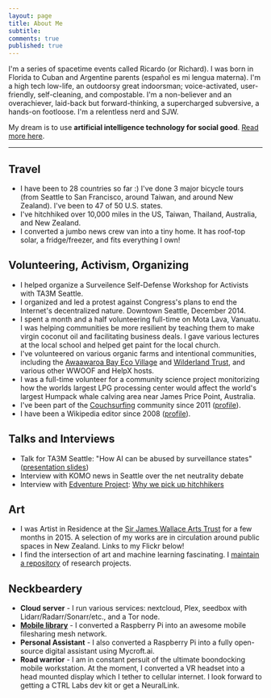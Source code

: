 ```yaml
---
layout: page
title: About Me
subtitle: 
comments: true
published: true
---
```


<p class="about-text">
<span class="fa fa-user about-icon"></span>
I'm a series of spacetime events called Ricardo (or Richard). I was born in Florida to Cuban and Argentine parents (español es mi lengua materna). I'm a high tech low-life, an outdoorsy great indoorsman; voice-activated, user-friendly, self-cleaning, and compostable. I'm a non-believer and an overachiever, laid-back but forward-thinking, a supercharged subversive, a hands-on footloose. I'm a relentless nerd and SJW.
</p>
<p class="about-text">
<span class="fa fa-cloud about-icon"></span>
My dream is to use <strong>artificial intelligence technology for social good</strong>. <a href="/work">Read more here</a>.
</p>

---

## Travel

- I have been to 28 countries so far :) I've done 3 major bicycle tours (from Seattle to San Francisco, around Taiwan, and around New Zealand). I've been to 47 of 50 U.S. states.
- I've hitchhiked over 10,000 miles in the US, Taiwan, Thailand, Australia, and New Zealand.
- I converted a jumbo news crew van into a tiny home. It has roof-top solar, a fridge/freezer, and fits everything I own!

## Volunteering, Activism, Organizing

- I helped organize a Surveilence Self-Defense Workshop for Activists with TA3M Seattle.
- I organized and led a protest against Congress's plans to end the Internet's decentralized nature. Downtown Seattle, December 2014.
- I spent a month and a half volunteering full-time on Mota Lava, Vanuatu. I was helping communities be more resilient by teaching them to make virgin coconut oil and facilitating business deals. I gave various lectures at the local school and helped get paint for the local church.
- I've volunteered on various organic farms and intentional communities, including the [Awaawaroa Bay Eco Village](https://www.facebook.com/awaawaroabay) and [Wilderland Trust](https://www.facebook.com/WilderlandTrust/), and various other WWOOF and HelpX hosts.
- I was a full-time volunteer for a community science project monitorizing how the worlds largest LPG processing center would affect the world's largest Humpack whale calving area near James Price Point, Australia.
- I've been part of the [Couchsurfing](couchsurfing.org) community since 2011 ([profile](https://www.couchsurfing.com/people/rovingrichard)).
- I have been a Wikipedia editor since 2008 ([profile](https://en.wikipedia.org/wiki/User:Richard.decal)).

## Talks and Interviews

- Talk for TA3M Seattle: "How  AI can be abused by surveillance states" ([presentation slides](https://docs.google.com/presentation/d/1lfn3T7R-ufjbzfmlVSMgAIyjC6hYhTTC41LMleQNFcQ/edit?usp=sharing))
- Interview with KOMO news in Seattle over the net neutrality debate
- Interview with [Edventure Project](http://edventureproject.com): [Why we pick up hitchhikers](http://edventureproject.com/why-we-pick-up-hitchhikers/)

## Art

- I was Artist in Residence at the [Sir James Wallace Arts Trust](www.wallaceartstrust.org.nz) for a few months in 2015. A selection of my works are in circulation around public spaces in New Zealand. Links to my Flickr below!
- I find the intersection of art and machine learning fascinating. I [maintain a repository](https://github.com/crypdick/awesome-neural-art) of research projects.

## Neckbeardery

- **Cloud server** - I run various services: nextcloud, Plex, seedbox with Lidarr/Radarr/Sonarr/etc., and a Tor node.
- **[Mobile library](https://github.com/PirateBox-Dev/PirateBox-Mesh)** - I converted a Raspberry Pi into an awesome mobile filesharing mesh network.
- **Personal Assistant** - I also converted a Raspberry Pi into a fully open-source digital assistant using Mycroft.ai.
- **Road warrior** - I am in constant persuit of the ultimate boondocking mobile workstation. At the moment, I converted a VR headset into a head mounted display which I tether to cellular internet. I look forward to getting a CTRL Labs dev kit or get a NeuralLink.
